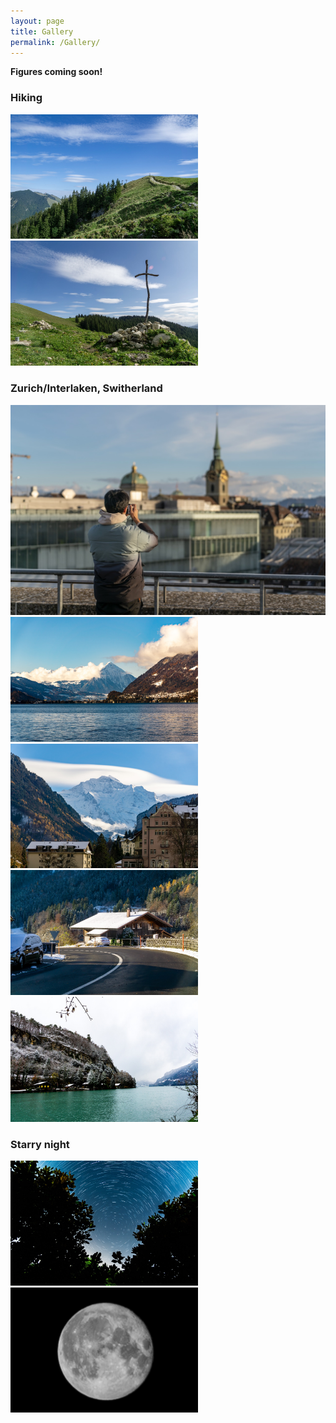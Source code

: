 ```yaml
---
layout: page
title: Gallery
permalink: /Gallery/
---
```

**Figures coming soon!**

### Hiking
<img   src="/fig/gohiking1.jpeg"   width="300" height="auto"/>
<img   src="/fig/gohiking2.jpeg"   width="300" height="auto"/>

### Zurich/Interlaken, Switherland
<img   src="/fig/zurich.jpeg"  width="600" height="auto">
<img   src="/fig/interlaken1.jpeg" width="300" height="auto"/>
<img   src="/fig/interlaken2.jpeg" width="300" height="auto"/>
<img   src="/fig/interlaken3.jpeg" width="300" height="auto"/>
<img   src="/fig/interlaken4.jpeg" width="300" height="auto"/>

### Starry night
<img   src="/fig/star-trails.jpeg" width="300" height="auto"/>
<img   src="/fig/moon.jpeg" width="300" height="auto"/>
